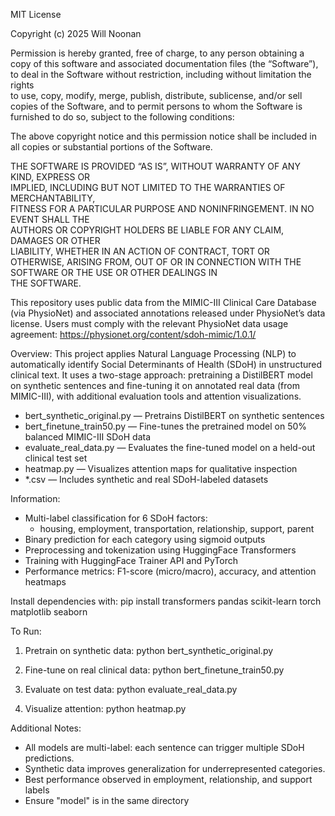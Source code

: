 MIT License

Copyright (c) 2025 Will Noonan

Permission is hereby granted, free of charge, to any person obtaining a copy
of this software and associated documentation files (the “Software”), to deal
in the Software without restriction, including without limitation the rights  
to use, copy, modify, merge, publish, distribute, sublicense, and/or sell    
copies of the Software, and to permit persons to whom the Software is         
furnished to do so, subject to the following conditions:                      

The above copyright notice and this permission notice shall be included in    
all copies or substantial portions of the Software.                           

THE SOFTWARE IS PROVIDED “AS IS”, WITHOUT WARRANTY OF ANY KIND, EXPRESS OR    
IMPLIED, INCLUDING BUT NOT LIMITED TO THE WARRANTIES OF MERCHANTABILITY,      
FITNESS FOR A PARTICULAR PURPOSE AND NONINFRINGEMENT. IN NO EVENT SHALL THE   
AUTHORS OR COPYRIGHT HOLDERS BE LIABLE FOR ANY CLAIM, DAMAGES OR OTHER       
LIABILITY, WHETHER IN AN ACTION OF CONTRACT, TORT OR OTHERWISE, ARISING FROM, 
OUT OF OR IN CONNECTION WITH THE SOFTWARE OR THE USE OR OTHER DEALINGS IN     
THE SOFTWARE.

This repository uses public data from the MIMIC-III Clinical Care Database (via PhysioNet) and associated annotations released under PhysioNet’s data license. Users must comply with the relevant PhysioNet data usage agreement:
https://physionet.org/content/sdoh-mimic/1.0.1/

Overview:
This project applies Natural Language Processing (NLP) to automatically identify Social Determinants of Health (SDoH) in unstructured clinical text. It uses a two-stage approach: pretraining a DistilBERT model on synthetic sentences and fine-tuning it on annotated real data (from MIMIC-III), with additional evaluation tools and attention visualizations.

- bert_synthetic_original.py — Pretrains DistilBERT on synthetic sentences
- bert_finetune_train50.py — Fine-tunes the pretrained model on 50% balanced MIMIC-III SDoH data
- evaluate_real_data.py — Evaluates the fine-tuned model on a held-out clinical test set
- heatmap.py — Visualizes attention maps for qualitative inspection
- *.csv — Includes synthetic and real SDoH-labeled datasets

Information:
- Multi-label classification for 6 SDoH factors:
    - housing, employment, transportation, relationship, support, parent
- Binary prediction for each category using sigmoid outputs
- Preprocessing and tokenization using HuggingFace Transformers
- Training with HuggingFace Trainer API and PyTorch
- Performance metrics: F1-score (micro/macro), accuracy, and attention heatmaps

Install dependencies with:
  pip install transformers pandas scikit-learn torch matplotlib seaborn

To Run:
  1. Pretrain on synthetic data:
  python bert_synthetic_original.py
  
  2. Fine-tune on real clinical data:
  python bert_finetune_train50.py
  
  3. Evaluate on test data:
  python evaluate_real_data.py
  
  4. Visualize attention:
  python heatmap.py

Additional Notes:
- All models are multi-label: each sentence can trigger multiple SDoH predictions.
- Synthetic data improves generalization for underrepresented categories.
- Best performance observed in employment, relationship, and support labels
- Ensure "model" is in the same directory

